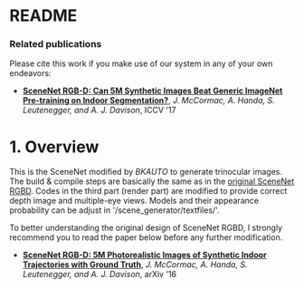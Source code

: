 # README #

### Related publications ###
Please cite this work if you make use of our system in any of your own endeavors:

* **[SceneNet RGB-D: Can 5M Synthetic Images Beat Generic ImageNet Pre-training on Indoor Segmentation?](http://www.imperial.ac.uk/media/imperial-college/research-centres-and-groups/dyson-robotics-lab/jmccormac_etal_iccv2017.pdf)**, *J. McCormac, A. Handa, S. Leutenegger, and A. J. Davison*, ICCV '17

# 1. Overview #
This is the SceneNet modified by *BKAUTO* to generate trinocular images. The build & compile steps are basically the same as in the [original SceneNet RGBD](https://bitbucket.org/dysonroboticslab/scenenetrgb-d/src/master/). Codes in the third part (render part) are modified to provide correct depth image and multiple-eye views. Models and their appearance probability can be adjust in '/scene_generator/textfiles/'.

To better understanding the original design of SceneNet RGBD, I strongly recommend you to read the paper below before any further modification. 

* **[SceneNet RGB-D: 5M Photorealistic Images of Synthetic Indoor Trajectories with Ground Truth](https://robotvault.bitbucket.io/SceneNetRGBD.pdf)**, *J. McCormac, A. Handa, S. Leutenegger, and A. J. Davison*, arXiv '16
